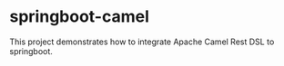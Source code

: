 # springboot-camel

This project demonstrates how to integrate Apache Camel Rest DSL to springboot.
